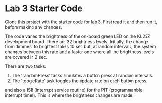 # Lab 3 Starter Code

Clone this project with the starter code for lab 3. First read it and then run it, before making any changes.

The code varies the brightness of the on-board green LED on the KL25Z development board. There are 32 brightness levels.
Initially, the change from dimmest to brightest takes 10 sec but, at random intervals, the system changes between this rate and
a faster one where all the brightness levels are covered in 2 sec. 

There are two tasks:
  1. The 'randomPress' tasks simulates a button press at random intervals.
  1. The 'toogleRate' task toggles the update rate on each button press.

and also a ISR (interrupt service routine) for the PIT (programmanble interrupt timer). This is where the brightness
changes are made.
